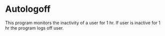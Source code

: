 # Autologoff
This program monitors the inactivity of a user for 1 hr. If user is inactive for 1 hr the program logs off user. 
